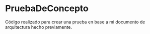 # PruebaDeConcepto
Código realizado para crear una prueba en base a mi documento de arquitectura hecho previamente.
